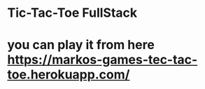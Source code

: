 # Tic-Tac-Toe FullStack
# you can play it from here https://markos-games-tec-tac-toe.herokuapp.com/
